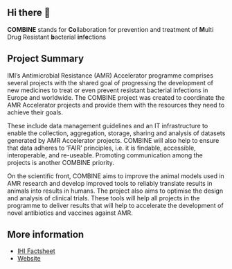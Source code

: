 ## Hi there 👋

**COMBINE** stands for **Co**llaboration for prevention and treatment of **M**ulti Drug Resistant **b**acterial **in**f**e**ctions

## Project Summary ##
IMI’s Antimicrobial Resistance (AMR) Accelerator programme comprises several projects with the shared goal of progressing the development of new medicines to treat or even prevent resistant bacterial infections in Europe and worldwide. The COMBINE project was created to coordinate the AMR Accelerator projects and provide them with the resources they need to achieve their goals.

These include data management guidelines and an IT infrastructure to enable the collection, aggregation, storage, sharing and analysis of datasets generated by AMR Accelerator projects. COMBINE will also help to ensure that data adheres to ‘FAIR’ principles, i.e. it is findable, accessible, interoperable, and re-useable. Promoting communication among the projects is another COMBINE priority.

On the scientific front, COMBINE aims to improve the animal models used in AMR research and develop improved tools to reliably translate results in animals into results in humans. The project also aims to optimise the design and analysis of clinical trials. These tools will help all projects in the programme to deliver results that will help to accelerate the development of novel antibiotics and vaccines against AMR.

## More information ##
* [IHI Factsheet](https://www.ihi.europa.eu/projects-results/project-factsheets/combine)
* [Website](https://amr-accelerator.eu/project/combine/)
